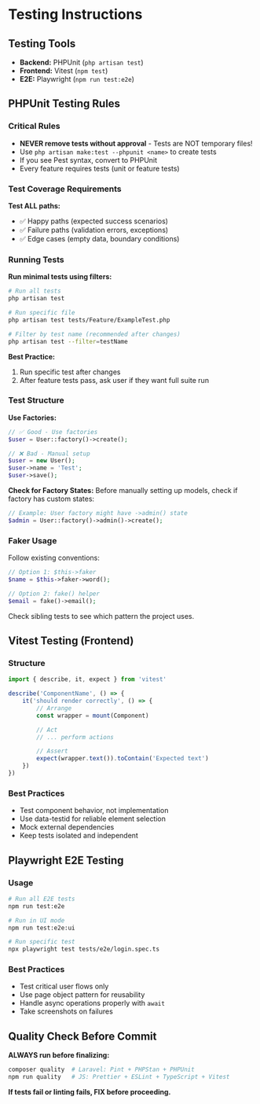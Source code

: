 # Testing Instructions

## Testing Tools

- **Backend:** PHPUnit (`php artisan test`)
- **Frontend:** Vitest (`npm test`)
- **E2E:** Playwright (`npm run test:e2e`)

## PHPUnit Testing Rules

### Critical Rules

- **NEVER remove tests without approval** - Tests are NOT temporary files!
- Use `php artisan make:test --phpunit <name>` to create tests
- If you see Pest syntax, convert to PHPUnit
- Every feature requires tests (unit or feature tests)

### Test Coverage Requirements

**Test ALL paths:**
- ✅ Happy paths (expected success scenarios)
- ✅ Failure paths (validation errors, exceptions)
- ✅ Edge cases (empty data, boundary conditions)

### Running Tests

**Run minimal tests using filters:**
```bash
# Run all tests
php artisan test

# Run specific file
php artisan test tests/Feature/ExampleTest.php

# Filter by test name (recommended after changes)
php artisan test --filter=testName
```

**Best Practice:**
1. Run specific test after changes
2. After feature tests pass, ask user if they want full suite run

### Test Structure

**Use Factories:**
```php
// ✅ Good - Use factories
$user = User::factory()->create();

// ❌ Bad - Manual setup
$user = new User();
$user->name = 'Test';
$user->save();
```

**Check for Factory States:**
Before manually setting up models, check if factory has custom states:
```php
// Example: User factory might have ->admin() state
$admin = User::factory()->admin()->create();
```

### Faker Usage

Follow existing conventions:
```php
// Option 1: $this->faker
$name = $this->faker->word();

// Option 2: fake() helper
$email = fake()->email();
```

Check sibling tests to see which pattern the project uses.

## Vitest Testing (Frontend)

### Structure
```typescript
import { describe, it, expect } from 'vitest'

describe('ComponentName', () => {
    it('should render correctly', () => {
        // Arrange
        const wrapper = mount(Component)

        // Act
        // ... perform actions

        // Assert
        expect(wrapper.text()).toContain('Expected text')
    })
})
```

### Best Practices

- Test component behavior, not implementation
- Use data-testid for reliable element selection
- Mock external dependencies
- Keep tests isolated and independent

## Playwright E2E Testing

### Usage
```bash
# Run all E2E tests
npm run test:e2e

# Run in UI mode
npm run test:e2e:ui

# Run specific test
npx playwright test tests/e2e/login.spec.ts
```

### Best Practices

- Test critical user flows only
- Use page object pattern for reusability
- Handle async operations properly with `await`
- Take screenshots on failures

## Quality Check Before Commit

**ALWAYS run before finalizing:**
```bash
composer quality  # Laravel: Pint + PHPStan + PHPUnit
npm run quality   # JS: Prettier + ESLint + TypeScript + Vitest
```

**If tests fail or linting fails, FIX before proceeding.**
